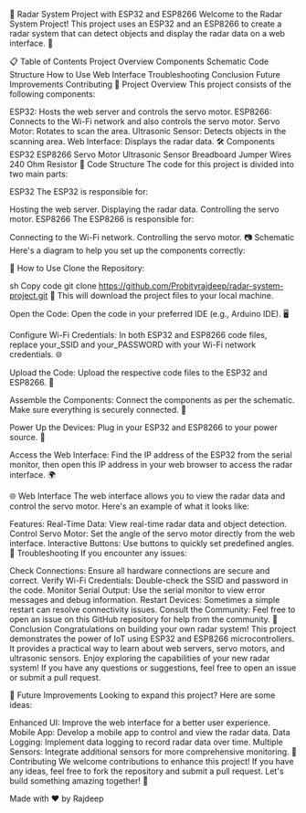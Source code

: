 📡 Radar System Project with ESP32 and ESP8266
Welcome to the Radar System Project! This project uses an ESP32 and an ESP8266 to create a radar system that can detect objects and display the radar data on a web interface. 🎯

📋 Table of Contents
Project Overview
Components
Schematic
Code Structure
How to Use
Web Interface
Troubleshooting
Conclusion
Future Improvements
Contributing
🚀 Project Overview
This project consists of the following components:

ESP32: Hosts the web server and controls the servo motor.
ESP8266: Connects to the Wi-Fi network and also controls the servo motor.
Servo Motor: Rotates to scan the area.
Ultrasonic Sensor: Detects objects in the scanning area.
Web Interface: Displays the radar data.
🛠️ Components
ESP32
ESP8266
Servo Motor
Ultrasonic Sensor
Breadboard
Jumper Wires
240 Ohm Resistor
📑 Code Structure
The code for this project is divided into two main parts:

ESP32
The ESP32 is responsible for:

Hosting the web server.
Displaying the radar data.
Controlling the servo motor.
ESP8266
The ESP8266 is responsible for:

Connecting to the Wi-Fi network.
Controlling the servo motor.
📷 Schematic
Here's a diagram to help you set up the components correctly:


🚀 How to Use
Clone the Repository:

sh
Copy code
git clone https://github.com/Probityrajdeep/radar-system-project.git
📁 This will download the project files to your local machine.

Open the Code:
Open the code in your preferred IDE (e.g., Arduino IDE). 🖥️

Configure Wi-Fi Credentials:
In both ESP32 and ESP8266 code files, replace your_SSID and your_PASSWORD with your Wi-Fi network credentials. 🌐

Upload the Code:
Upload the respective code files to the ESP32 and ESP8266. 📲

Assemble the Components:
Connect the components as per the schematic. Make sure everything is securely connected. 🔧

Power Up the Devices:
Plug in your ESP32 and ESP8266 to your power source. 🔋

Access the Web Interface:
Find the IP address of the ESP32 from the serial monitor, then open this IP address in your web browser to access the radar interface. 🌍

🌐 Web Interface
The web interface allows you to view the radar data and control the servo motor. Here's an example of what it looks like:


Features:
Real-Time Data: View real-time radar data and object detection.
Control Servo Motor: Set the angle of the servo motor directly from the web interface.
Interactive Buttons: Use buttons to quickly set predefined angles.
🔧 Troubleshooting
If you encounter any issues:

Check Connections: Ensure all hardware connections are secure and correct.
Verify Wi-Fi Credentials: Double-check the SSID and password in the code.
Monitor Serial Output: Use the serial monitor to view error messages and debug information.
Restart Devices: Sometimes a simple restart can resolve connectivity issues.
Consult the Community: Feel free to open an issue on this GitHub repository for help from the community.
🎉 Conclusion
Congratulations on building your own radar system! This project demonstrates the power of IoT using ESP32 and ESP8266 microcontrollers. It provides a practical way to learn about web servers, servo motors, and ultrasonic sensors. Enjoy exploring the capabilities of your new radar system! If you have any questions or suggestions, feel free to open an issue or submit a pull request.

🚀 Future Improvements
Looking to expand this project? Here are some ideas:

Enhanced UI: Improve the web interface for a better user experience.
Mobile App: Develop a mobile app to control and view the radar data.
Data Logging: Implement data logging to record radar data over time.
Multiple Sensors: Integrate additional sensors for more comprehensive monitoring.
🤝 Contributing
We welcome contributions to enhance this project! If you have any ideas, feel free to fork the repository and submit a pull request. Let's build something amazing together! 💪

Made with ❤️ by Rajdeep
